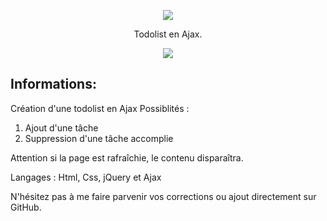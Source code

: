 <p align="center"><img src=https://goldenmood.com/wp-content/uploads/2020/09/add-tasks-ajax.png></p>

<p align="center">Todolist en Ajax.</p>
<p align="center">
<a href="https://github.com/Vanille-B/add-tasks-ajax/releases"><img src="https://img.shields.io/github/v/release/Vanille-B/add-tasks-ajax?style=for-the-badge&logo=appveyor"></a>


## Informations:
Création d'une todolist en Ajax
Possiblités :
1) Ajout d'une tâche
2) Suppression d'une tâche accomplie

Attention si la page est rafraîchie, le contenu disparaîtra.

Langages : Html, Css, jQuery et Ajax


N'hésitez pas à me faire parvenir vos corrections ou ajout directement sur GitHub.
